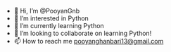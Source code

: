 - 👋 Hi, I’m @PooyanGnb
- 👀 I’m interested in Python
- 🌱 I’m currently learning Python
- 💞️ I’m looking to collaborate on learning Python!
- 📫 How to reach me pooyanghanbari13@gmail.com

<!---
PooyanGnb/PooyanGnb is a ✨ special ✨ repository because its `README.md` (this file) appears on your GitHub profile.
You can click the Preview link to take a look at your changes.
--->
